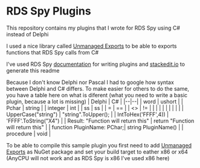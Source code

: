 # RDS Spy Plugins
This repository contains my plugins that I wrote for RDS Spy using C# instead of Delphi

I used a nice library called [Unmanaged Exports](https://www.nuget.org/packages/UnmanagedExports/)
to be able to exports functions that RDS Spy calls from C#

I've used RDS Spy [documentation](http://rdsspy.com/download/pdf/spyapi.pdf) for writing plugins and [stackedit.io](https://stackedit.io/) to generate this readme 

Because I don't know Delphi nor Pascal I had to google how syntax between Delphi and C# differs. To make easier for others to do the same, you have a table here on what is diferent (what you need to write a basic plugin, because a lot is missing)
| Delphi | C# |
|--|--|
| word | ushort |
| Pchar | string |
| integer | int |
| ss | ss |
| = | == |
| <> | != |
|  |  |
|  |  |
|  |  |
| UpperCase("string") | "string".ToUpper(); |
| IntToHex('FFFF',4)) | 'FFFF'.ToString("X4") |
| Result: "Function will return this" | return "Function will return this" |
| function PluginName: PChar;| string PluginName() |
| procedure | void |

To be able to compile this sample plugin you first need to add [Unmanaged Exports](https://www.nuget.org/packages/UnmanagedExports/) as NuGet package and set your build target to eather x86 or x64 (AnyCPU will not work and as RDS Spy is x86 I've used x86 here)
